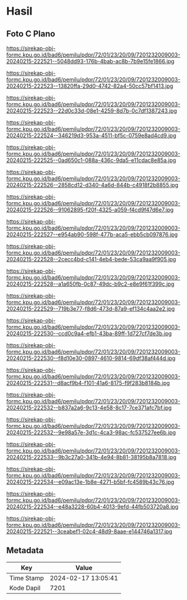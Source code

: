 # Hasil

## Foto C Plano

https://sirekap-obj-formc.kpu.go.id/bad6/pemilu/pdpr/72/01/23/20/09/7201232009003-20240215-222521--5048dd93-176b-4bab-ac8b-7b9e15fe1866.jpg

https://sirekap-obj-formc.kpu.go.id/bad6/pemilu/pdpr/72/01/23/20/09/7201232009003-20240215-222523--13820ffa-29d0-4742-82a4-50cc57bf1413.jpg

https://sirekap-obj-formc.kpu.go.id/bad6/pemilu/pdpr/72/01/23/20/09/7201232009003-20240215-222523--22d0c33d-08e1-4259-8d7b-0c7df1387243.jpg

https://sirekap-obj-formc.kpu.go.id/bad6/pemilu/pdpr/72/01/23/20/09/7201232009003-20240215-222524--346219d3-953a-4511-bf5c-0759e8ad4cd9.jpg

https://sirekap-obj-formc.kpu.go.id/bad6/pemilu/pdpr/72/01/23/20/09/7201232009003-20240215-222525--0ad650c1-088a-436c-9da5-e11cdac8e85a.jpg

https://sirekap-obj-formc.kpu.go.id/bad6/pemilu/pdpr/72/01/23/20/09/7201232009003-20240215-222526--2858cd12-d340-4a6d-844b-c4918f2b8855.jpg

https://sirekap-obj-formc.kpu.go.id/bad6/pemilu/pdpr/72/01/23/20/09/7201232009003-20240215-222526--91062895-f20f-4325-a059-f4cd9f47d6e7.jpg

https://sirekap-obj-formc.kpu.go.id/bad6/pemilu/pdpr/72/01/23/20/09/7201232009003-20240215-222527--e954ab90-598f-477b-aca5-ebb5cb097876.jpg

https://sirekap-obj-formc.kpu.go.id/bad6/pemilu/pdpr/72/01/23/20/09/7201232009003-20240215-222528--2cecc4bd-c141-4eb4-bede-53ca9aa9f905.jpg

https://sirekap-obj-formc.kpu.go.id/bad6/pemilu/pdpr/72/01/23/20/09/7201232009003-20240215-222528--a1a650fb-0c87-49dc-b9c2-e8e9f61f399c.jpg

https://sirekap-obj-formc.kpu.go.id/bad6/pemilu/pdpr/72/01/23/20/09/7201232009003-20240215-222529--719b3e77-f8d6-473d-87a9-ef134c4aa2e2.jpg

https://sirekap-obj-formc.kpu.go.id/bad6/pemilu/pdpr/72/01/23/20/09/7201232009003-20240215-222530--ccd0c9a4-efb1-43ba-89ff-1d727cf7de3b.jpg

https://sirekap-obj-formc.kpu.go.id/bad6/pemilu/pdpr/72/01/23/20/09/7201232009003-20240215-222530--f8d10e30-0897-4610-9814-69df38af444d.jpg

https://sirekap-obj-formc.kpu.go.id/bad6/pemilu/pdpr/72/01/23/20/09/7201232009003-20240215-222531--d8acf9b4-f101-41a6-8175-f9f283b8184b.jpg

https://sirekap-obj-formc.kpu.go.id/bad6/pemilu/pdpr/72/01/23/20/09/7201232009003-20240215-222532--b837a2a6-9c13-4e58-8c17-7ce371afc7bf.jpg

https://sirekap-obj-formc.kpu.go.id/bad6/pemilu/pdpr/72/01/23/20/09/7201232009003-20240215-222532--9e98a57e-3d1c-4ca3-98ac-fc537527ee6b.jpg

https://sirekap-obj-formc.kpu.go.id/bad6/pemilu/pdpr/72/01/23/20/09/7201232009003-20240215-222533--9b3c27a0-341b-4e94-8b81-38195b8a7818.jpg

https://sirekap-obj-formc.kpu.go.id/bad6/pemilu/pdpr/72/01/23/20/09/7201232009003-20240215-222534--e09ac13e-1b8e-4271-b5bf-fc4589b43c76.jpg

https://sirekap-obj-formc.kpu.go.id/bad6/pemilu/pdpr/72/01/23/20/09/7201232009003-20240215-222534--e48a3228-60b4-4013-9efd-44fb503720a8.jpg

https://sirekap-obj-formc.kpu.go.id/bad6/pemilu/pdpr/72/01/23/20/09/7201232009003-20240215-222521--3ceabef1-02c4-48d9-8aae-e144746a1317.jpg


## Metadata

| Key        | Value               |
| ---------- | ------------------- |
| Time Stamp | 2024-02-17 13:05:41 |
| Kode Dapil | 7201                |



